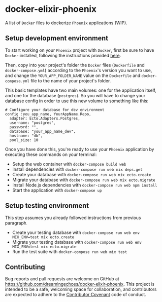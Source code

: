# docker-elixir-phoenix

A list of `Docker` files to dockerize `Phoenix` applications (WIP).

## Setup development environment

To start working on your `Phoenix` project with `Docker`, first be sure to
have `Docker` installed, following the instructions provided [here](https://docs.docker.com/engine/installation/).

Then, copy into your project's folder the `Docker` files (`Dockerfile` and `docker-compose.yml`)
according to the `Phoenix`'s version you want to use, and change the `YOUR_APP_FOLDER_NAME`
value on the `Dockerfile` and `docker-compose.yml` file to the name of your project's folder.

This basic templates have two main volumes: one for the application itself, and one
for the database (`postgres`). So you will have to change your database config in
order to use this new volume to something like this:

```
# Configure your database for dev environment
config :you_app_name, YourAppName.Repo,
  adapter: Ecto.Adapters.Postgres,
  username: "postgres",
  password: "",
  database: "your_app_name_dev",
  hostname: "db",
  pool_size: 10
```

Once you have done this, you're ready to use your `Phoenix` application by executing
these commands on your terminal:

* Setup the web container with `docker-compose build web`
* Install dependencies with `docker-compose run web mix deps.get`
* Create your database with `docker-compose run web mix ecto.create`
* Migrate your database with `docker-compose run web mix ecto.migrate`
* Install Node.js dependencies with `docker-compose run web npm install`
* Start the application with `docker-compose up`

## Setup testing environment

This step assumes you already followed instructions from previous paragraph.

* Create your testing database with `docker-compose run web env MIX_ENV=test mix ecto.create`
* Migrate your testing database with `docker-compose run web env MIX_ENV=test mix ecto.migrate`
* Run the test suite with `docker-compose run web mix test`

## Contributing

Bug reports and pull requests are welcome on GitHub at https://github.com/dreamingechoes/docker-elixir-phoenix.
This project is intended to be a safe, welcoming space for collaboration, and contributors are expected to
adhere to the [Contributor Covenant](http://contributor-covenant.org/) code of conduct.
